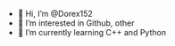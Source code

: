 - 👋 Hi, I’m @Dorex152
- 👀 I’m interested in Github, other
- 🌱 I’m currently learning C++ and Python
